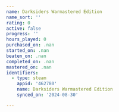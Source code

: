 ```yaml
---
name: Darksiders Warmastered Edition
name_sort: ''
rating: 0
active: false
progress: ''
hours_played: 0
purchased_on: .nan
started_on: .nan
beaten_on: .nan
completed_on: .nan
mastered_on: .nan
identifiers:
  - type: steam
    appid: '462780'
    name: Darksiders Warmastered Edition
    synced_on: '2024-08-30'

---
```

